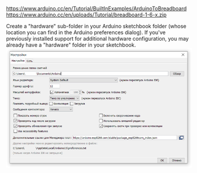 https://www.arduino.cc/en/Tutorial/BuiltInExamples/ArduinoToBreadboard
https://www.arduino.cc/en/uploads/Tutorial/breadboard-1-6-x.zip

Create a "hardware" sub-folder in your Arduino sketchbook folder (whose location you can find in the Arduino preferences dialog). If you've previously installed support for additional hardware configuration, you may already have a "hardware" folder in your sketchbook.
![Setting](setting.png "Setting")
